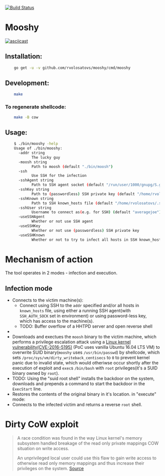[![Build Status](https://travis-ci.com/rvolosatovs/mooshy.svg?token=Rr1zHeZEE84zs4P7sgSv&branch=master)](https://travis-ci.com/rvolosatovs/mooshy)

# Mooshy

[![asciicast](https://asciinema.org/a/zK5uZERZHIAw1TsNng2o8eDqX.png)](https://asciinema.org/a/zK5uZERZHIAw1TsNng2o8eDqX)

## Installation:
```sh
    go get -u -v github.com/rvolosatovs/mooshy/cmd/mooshy
```

## Development:
```sh
    make
```

### To regenerate shellcode:
```sh
    make -B cow
```

## Usage:
```sh
    $ ./bin/mooshy -help                                                       
    Usage of ./bin/mooshy:
      -addr string
        	The lucky guy
      -moosh string
        	Path to moosh (default "./bin/moosh")
      -ssh
        	Use SSH for the infection
      -sshAgent string
        	Path to SSH agent socket (default "/run/user/1000/gnupg/S.gpg-agent.ssh")
      -sshKey string
        	Path to (passwordless) SSH private key (default "/home/rvolosatovs/.ssh/id_rsa")
      -sshKnown string
        	Path to SSH known_hosts file (default "/home/rvolosatovs/.ssh/known_hosts")
      -sshUser string
        	Username to connect as(e.g. for SSH) (default "averagejoe")
      -useSSHAgent
        	Whether or not use SSH agent
      -useSSHKey
        	Whether or not use (passwordless) SSH private key
      -useSSHKnown
        	Whether or not to try to infect all hosts in SSH known_hosts file
```

# Mechanism of action
The tool operates in 2 modes - infection and execution.

## Infection mode
- Connects to the victim machine(s):
    - Connect using SSH to the `addr` specified and/or all hosts in `known_hosts` file, using either a running SSH agent(with `SSH_AUTH_SOCK` set in environment) or using password-less key, which has access to the machine(s).
    - TODO: Buffer overflow of a HHTPD server and open reverse shell
- 
- Downloads and exectues the `moosh` binary to the victim machine, which performs a privilege escalation attack using a [Linux kernel vulnerability(CVE-2016-5195)](https://nvd.nist.gov/vuln/detail/CVE-2016-5195) (PoC uses vanilla Ubuntu 16.04 LTS VM) to overwrite SUID binary(`mooshy` uses `/usr/bin/passwd`) by shellcode, which sets `/proc/sys/vm/dirty_writeback_centisecs` to `0` to prevent kernel panic due to invalid state, which would otheriwse occur shortly after the execution of exploit and `exec`s `/bin/bash` with `root` privileges(it's a SUID binary owned by `root`).
- TODO: Using the "suid root shell" installs the backdoor on the system, downloads and prepends a command to start the backdoor in the `ExecStart` line.
- Restores the contents of the original binary in it's location.
in "execute" mode:
- Connects to the infected victim and returns a reverse `root` shell.

# Dirty CoW exploit
>  A race condition was found in the way Linux kernel's memory subsystem
>  handled breakage of the read only private mappings COW situation on
>  write access.
>
>  An unprivileged local user could use this flaw to gain
>  write access to otherwise read only memory mappings and thus increase
>  their privileges on the system.
[Source](https://bugzilla.redhat.com/show_bug.cgi?id=1384344#)
